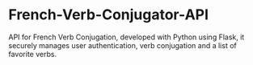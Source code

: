 # French-Verb-Conjugator-API
 API for French Verb Conjugation, developed with Python using Flask, it securely manages user authentication, verb conjugation and a list of favorite verbs.
